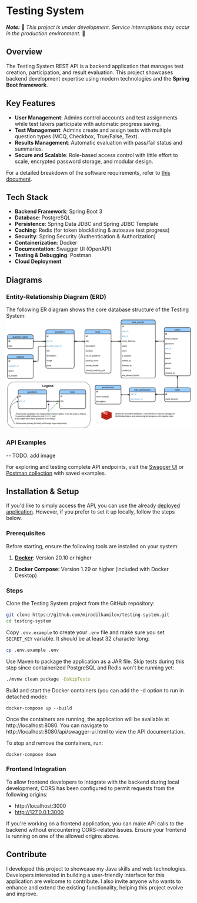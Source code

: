 # Testing System

**_Note:_** 🚧 _This project is under development. Service interruptions may occur in the production environment._ 🚧

## Overview

The Testing System REST API is a backend application that manages test creation, participation, and result evaluation.
This project showcases backend development expertise using modern technologies and the **Spring Boot framework**.

## Key Features

- **User Management**: Admins control accounts and test assignments while test takers participate with automatic
  progress saving.
- **Test Management**: Admins create and assign tests with multiple question types (MCQ, Checkbox, True/False, Text).
- **Results Management**: Automatic evaluation with pass/fail status and summaries.
- **Secure and Scalable**: Role-based access control with little effort to scale, encrypted password storage, and
  modular design.

For a detailed breakdown of the software requirements, refer to [this document](Software%20Requirements%20Document.pdf).

## Tech Stack

- **Backend Framework**: Spring Boot 3
- **Database**: PostgreSQL
- **Persistence**: Spring Data JDBC and Spring JDBC Template
- **Caching**: Redis (for token blocklisting & autosave test progress)
- **Security**: Spring Security (Authentication & Authorization)
- **Containerization**: Docker
- **Documentation**: Swagger UI (OpenAPI)
- **Testing & Debugging**: Postman
- **Cloud Deployment**

## Diagrams

### Entity-Relationship Diagram (ERD)

The following ER diagram shows the core database structure of the Testing System:
![ER Diagram](ER_Diagram.jpg)

### API Examples

-- TODO: add image

For exploring and testing complete API endpoints, visit
the [Swagger UI](https://testing.mirodil.dev/api/swagger-ui.html)
or [Postman collection](https://www.postman.com/mirodil-dev/workspace/testing-system) with saved
examples.

## Installation & Setup

If you'd like to simply access the API, you can use the
already [deployed application](https://testing.mirodil.dev/api/swagger-ui.html). However, if you prefer to set it
up locally, follow the steps below.

### Prerequisites

Before starting, ensure the following tools are installed on your system:

1. [**Docker**](https://docs.docker.com/get-started/get-docker/): Version 20.10 or higher

2. **Docker Compose**: Version 1.29 or higher (included with Docker Desktop)

### Steps

Clone the Testing System project from the GitHub repository:

```bash
git clone https://github.com/mirodilkamilov/testing-system.git
cd testing-system
```

Copy `.env.example` to create your `.env` file and make sure you set `SECRET_KEY` variable. It should be at least 32
character long:

```bash
cp .env.example .env
```

Use Maven to package the application as a JAR file. Skip tests during this step since containerized PostgreSQL and Redis
won't be running yet:

```bash
./mvnw clean package -DskipTests
```

Build and start the Docker containers (you can add the -d option to run in detached mode):

```docker
docker-compose up --build
```

Once the containers are running, the application will be available at http://localhost:8080. You can navigate
to http://localhost:8080/api/swagger-ui.html to view the API documentation.

To stop and remove the containers, run:

```docker
docker-compose down
```

### Frontend Integration

To allow frontend developers to integrate with the backend during local development, CORS has been configured to permit
requests from the following origins:

- http://localhost:3000
- http://127.0.0.1:3000

If you're working on a frontend application, you can make API calls to the backend without encountering CORS-related
issues. Ensure your frontend is running on one of the allowed origins above.

## Contribute

I developed this project to showcase my Java skills and web technologies. Developers interested in building a
user-friendly interface for this application are welcome to contribute. I also invite anyone who wants to enhance and
extend the existing functionality, helping this project evolve and improve.

